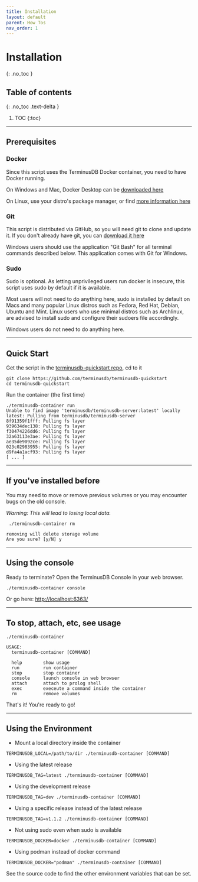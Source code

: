 ```yaml
---
title: Installation
layout: default
parent: How Tos
nav_order: 1
---
```

# Installation

{: .no_toc }

## Table of contents

{: .no_toc .text-delta }

1. TOC
{:toc}

---

## Prerequisites

### Docker

Since this script uses the TerminusDB Docker container, you need to have Docker running.

On Windows and Mac, Docker Desktop can be [downloaded here](https://www.docker.com/products/docker-desktop)

On Linux, use your distro's package manager, or find [more information here](https://www.docker.com/products/container-runtime)

### Git

This script is distributed via GitHub, so you will need git to clone and update it. If you don't already have git, you can [download it here](https://git-scm.com/downloads)

Windows users should use the application "Git Bash" for all terminal commands described below. This application comes with Git for Windows.

### Sudo

Sudo is optional. As letting unprivileged users run docker is insecure, this script uses sudo by default if it is available.

Most users will not need to do anything here, sudo is installed by default on Macs and many popular Linux distros such as Fedora, Red Hat, Debian, Ubuntu and Mint. Linux users who use minimal distros such as Archlinux, are advised to install sudo and configure their sudoers file accordingly.

Windows users do not need to do anything here.

- - -

## Quick Start

Get the script in the [terminusdb-quickstart repo](https://github.com/terminusdb/terminusdb-quickstart), cd to it

```
git clone https://github.com/terminusdb/terminusdb-quickstart
cd terminusdb-quickstart
```

Run the container (the first time)

```
./terminusdb-container run
Unable to find image 'terminusdb/terminusdb-server:latest' locally
latest: Pulling from terminusdb/terminusdb-server
8f91359f1fff: Pulling fs layer
939634dec138: Pulling fs layer
f30474226dd6: Pulling fs layer
32a63113e3ae: Pulling fs layer
ae35de9092ce: Pulling fs layer
023c02983955: Pulling fs layer
d9fa4a1acf93: Pulling fs layer
[ ... ]
```

- - -

## If you've installed before

You may need to move or remove previous volumes or you may encounter bugs on the old console.

*Warning: This will lead to losing local data.*

```
 ./terminusdb-container rm

removing will delete storage volume
Are you sure? [y/N] y
```

- - -

## Using the console

Ready to terminate? Open the TerminusDB Console in your web browser.

```
./terminusdb-container console
```

Or go here: <http://localhost:6363/>

- - -

## To stop, attach, etc, see usage

```
./terminusdb-container

USAGE:
  terminusdb-container [COMMAND]

  help        show usage
  run         run container
  stop        stop container
  console     launch console in web browser
  attach      attach to prolog shell
  exec        execeute a command inside the container
  rm          remove volumes
```

That's it! You're ready to go!

- - -

## Using the Environment

* Mount a local directory inside the container

```
TERMINUSDB_LOCAL=/path/to/dir ./terminusdb-container [COMMAND]
```

* Using the latest release

```
TERMINUSDB_TAG=latest ./terminusdb-container [COMMAND]
```

* Using the development release

```
TERMINUSDB_TAG=dev ./terminusdb-container [COMMAND]
```

* Using a specific release instead of the latest release

```
TERMINUSDB_TAG=v1.1.2 ./terminusdb-container [COMMAND]
```

* Not using sudo even when sudo is available

```
TERMINUSDB_DOCKER=docker ./terminusdb-container [COMMAND]
```

* Using podman instead of docker command

```
TERMINUSDB_DOCKER="podman" ./terminusdb-container [COMMAND]
```

See the source code to find the other environment variables that can be set.
